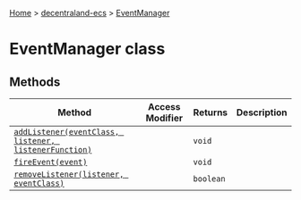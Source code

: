 [Home](./index) &gt; [decentraland-ecs](./decentraland-ecs.md) &gt; [EventManager](./decentraland-ecs.eventmanager.md)

# EventManager class

## Methods

|  Method | Access Modifier | Returns | Description |
|  --- | --- | --- | --- |
|  [`addListener(eventClass, listener, listenerFunction)`](./decentraland-ecs.eventmanager.addlistener.md) |  | `void` |  |
|  [`fireEvent(event)`](./decentraland-ecs.eventmanager.fireevent.md) |  | `void` |  |
|  [`removeListener(listener, eventClass)`](./decentraland-ecs.eventmanager.removelistener.md) |  | `boolean` |  |

